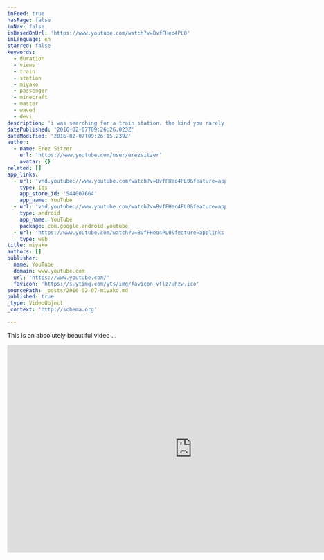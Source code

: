 ```yaml
---
inFeed: true
hasPage: false
inNav: false
isBasedOnUrl: 'https://www.youtube.com/watch?v=BvfFHeo4PL0'
inLanguage: en
starred: false
keywords:
  - duration
  - views
  - train
  - station
  - miyako
  - passenger
  - minecraft
  - master
  - waved
  - devi
description: 'i was searching for a train station. the kind you rarely see. small. countryside. we found it. and by accident, found something else. someone else. miyako. the station master. i watched her smile at each exiting passenger. then, noticed her wave at the departing one-car train. then, surprisingly, she continued waving.'
datePublished: '2016-02-07T09:26:26.023Z'
dateModified: '2016-02-07T09:26:15.239Z'
author:
  - name: Erez Sitzer
    url: 'https://www.youtube.com/user/erezsitzer'
    avatar: {}
related: []
app_links:
  - url: 'vnd.youtube://www.youtube.com/watch?v=BvfFHeo4PL0&feature=applinks'
    type: ios
    app_store_id: '544007664'
    app_name: YouTube
  - url: 'vnd.youtube://www.youtube.com/watch?v=BvfFHeo4PL0&feature=applinks'
    type: android
    app_name: YouTube
    package: com.google.android.youtube
  - url: 'https://www.youtube.com/watch?v=BvfFHeo4PL0&feature=applinks'
    type: web
title: miyako
authors: []
publisher:
  name: YouTube
  domain: www.youtube.com
  url: 'https://www.youtube.com/'
  favicon: 'https://s.ytimg.com/yts/img/favicon-vflz7uhzw.ico'
sourcePath: _posts/2016-02-07-miyako.md
published: true
_type: VideoObject
_context: 'http://schema.org'

---
```

This is an absolutely beautiful video ... 

<iframe src="https://cdn.embedly.com/widgets/media.html?src=https%3A%2F%2Fwww.youtube.com%2Fembed%2FBvfFHeo4PL0%3Ffeature%3Doembed&amp;url=https%3A%2F%2Fwww.youtube.com%2Fwatch%3Fv%3DBvfFHeo4PL0&amp;image=https%3A%2F%2Fi.ytimg.com%2Fvi%2FBvfFHeo4PL0%2Fhqdefault.jpg&amp;key=b7d04c9b404c499eba89ee7072e1c4f7&amp;type=text%2Fhtml&amp;schema=youtube" width="854" height="480" scrolling="no" frameborder="0" allowfullscreen="allowfullscreen" style=""></iframe>